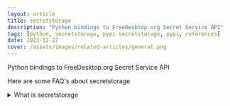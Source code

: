 ```yaml
---
layout: article
title: secretstorage
description: "Python bindings to FreeDesktop.org Secret Service API"
tags: [python, secretstorage, pypi secretstorage, pypi, references]
date: 2023-12-27
cover: /assets/images/related-articles/general.png
---
```


Python bindings to FreeDesktop.org Secret Service API

Here are some FAQ's about secretstorage
<details>
<summary>What is secretstorage</summary>
Python bindings to FreeDesktop.org Secret Service API
</details>
